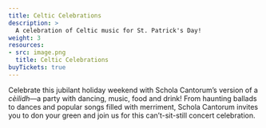 ```yaml
---
title: Celtic Celebrations
description: >
  A celebration of Celtic music for St. Patrick's Day!
weight: 3
resources:
- src: image.png
  title: Celtic Celebrations
buyTickets: true
---
```


Celebrate this jubilant holiday weekend with Schola Cantorum&rsquo;s version of a _c&egrave;ilidh_&mdash;a party with dancing, music, food and drink! From haunting ballads to dances and popular songs filled with merriment, Schola Cantorum invites you to don your green and join us for this can&rsquo;t-sit-still concert celebration.
